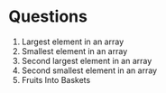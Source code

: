# Questions

1. Largest element in an array
2. Smallest element in an array
3. Second largest element in an array
4. Second smallest element in an array
5. Fruits Into Baskets
